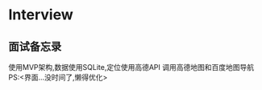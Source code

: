 # Interview
<h2>面试备忘录</h2>
<p>
  使用MVP架构,数据使用SQLite,定位使用高德API
  调用高德地图和百度地图导航
  PS:<界面...没时间了,懒得优化>
</p>
